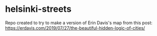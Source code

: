 # helsinki-streets
Repo created to try to make a version of Erin Davis's map from this post: https://erdavis.com/2019/07/27/the-beautiful-hidden-logic-of-cities/
